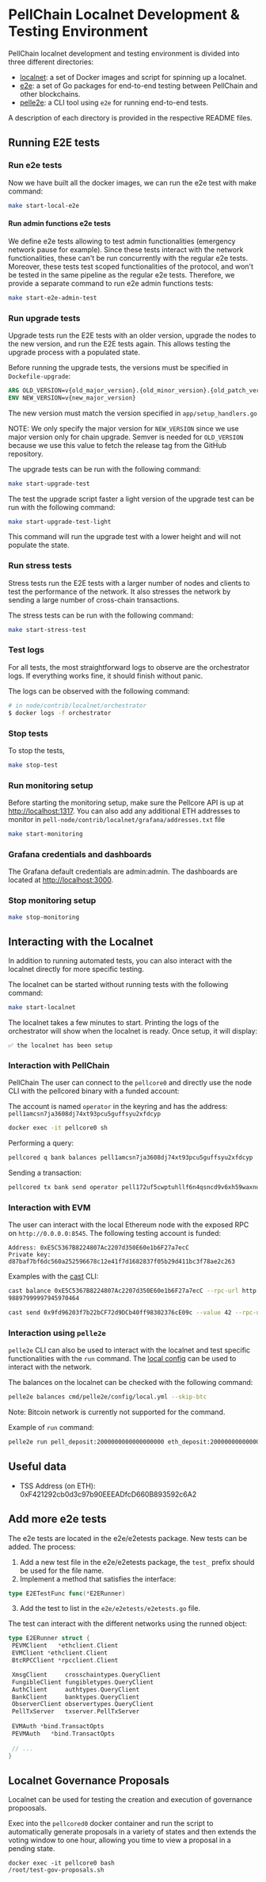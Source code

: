 # PellChain Localnet Development & Testing Environment

PellChain localnet development and testing environment is divided into three different directories:

- [localnet](./contrib/localnet/README.md): a set of Docker images and script for spinning up a localnet.
- [e2e](./e2e/README.md): a set of Go packages for end-to-end testing between PellChain and other blockchains.
- [pelle2e](./cmd/pelle2e/README.md): a CLI tool using `e2e` for running end-to-end tests.

A description of each directory is provided in the respective README files.

## Running E2E tests


### Run e2e tests

Now we have built all the docker images, we can run the e2e test with make command:

```bash
make start-local-e2e
```

#### Run admin functions e2e tests

We define e2e tests allowing to test admin functionalities (emergency network pause for example).
Since these tests interact with the network functionalities, these can't be run concurrently with the regular e2e tests.
Moreover, these tests test scoped functionalities of the protocol, and won't be tested in the same pipeline as the regular e2e tests.
Therefore, we provide a separate command to run e2e admin functions tests:

```bash
make start-e2e-admin-test
```

### Run upgrade tests

Upgrade tests run the E2E tests with an older version, upgrade the nodes to the new version, and run the E2E tests again.
This allows testing the upgrade process with a populated state.

Before running the upgrade tests, the versions must be specified in `Dockefile-upgrade`:

```dockerfile
ARG OLD_VERSION=v{old_major_version}.{old_minor_version}.{old_patch_version}
ENV NEW_VERSION=v{new_major_version}
```

The new version must match the version specified in `app/setup_handlers.go`

NOTE: We only specify the major version for `NEW_VERSION` since we use major version only for chain upgrade. Semver is needed for `OLD_VERSION` because we use this value to fetch the release tag from the GitHub repository.

The upgrade tests can be run with the following command:

```bash
make start-upgrade-test
```

The test the upgrade script faster a light version of the upgrade test can be run with the following command:

```bash
make start-upgrade-test-light
```

This command will run the upgrade test with a lower height and will not populate the state.

### Run stress tests

Stress tests run the E2E tests with a larger number of nodes and clients to test the performance of the network.
It also stresses the network by sending a large number of cross-chain transactions.

The stress tests can be run with the following command:

```bash
make start-stress-test
```

### Test logs

For all tests, the most straightforward logs to observe are the orchestrator logs.
If everything works fine, it should finish without panic.

The logs can be observed with the following command:

```bash
# in node/contrib/localnet/orchestrator
$ docker logs -f orchestrator
```

### Stop tests

To stop the tests,

```bash
make stop-test
```

### Run monitoring setup

Before starting the monitoring setup, make sure the Pellcore API is up at <http://localhost:1317>.
You can also add any additional ETH addresses to monitor in `pell-node/contrib/localnet/grafana/addresses.txt` file

```bash
make start-monitoring
```

### Grafana credentials and dashboards

The Grafana default credentials are admin:admin. The dashboards are located at <http://localhost:3000>.

### Stop monitoring setup

```bash
make stop-monitoring
```

## Interacting with the Localnet

In addition to running automated tests, you can also interact with the localnet directly for more specific testing.

The localnet can be started without running tests with the following command:

```bash
make start-localnet
```

The localnet takes a few minutes to start. Printing the logs of the orchestrator will show when the localnet is ready. Once setup, it will display:

```
✅ the localnet has been setup
```

### Interaction with PellChain

PellChain
The user can connect to the `pellcore0` and directly use the node CLI with the pellcored binary with a funded account:

The account is named `operator` in the keyring and has the address: `pell1amcsn7ja3608dj74xt93pcu5guffsyu2xfdcyp`

```bash
docker exec -it pellcore0 sh
```

Performing a query:

```bash
pellcored q bank balances pell1amcsn7ja3608dj74xt93pcu5guffsyu2xfdcyp
```

Sending a transaction:

```bash
pellcored tx bank send operator pell172uf5cwptuhllf6n4qsncd9v6xh59waxnu83kq 5000apell --from operator --fees 2000000000000000apell
```

### Interaction with EVM

The user can interact with the local Ethereum node with the exposed RPC on `http://0.0.0.0:8545`. The following testing account is funded:

```
Address: 0xE5C5367B8224807Ac2207d350E60e1b6F27a7ecC
Private key: d87baf7bf6dc560a252596678c12e41f7d1682837f05b29d411bc3f78ae2c263
```

Examples with the [cast](https://book.getfoundry.sh/cast/) CLI:

```bash
cast balance 0xE5C5367B8224807Ac2207d350E60e1b6F27a7ecC --rpc-url http://0.0.0.0:8545
98897999997945970464

cast send 0x9fd96203f7b22bCF72d9DCb40ff98302376cE09c --value 42 --rpc-url http://0.0.0.0:8545 --private-key "d87baf7bf6dc560a252596678c12e41f7d1682837f05b29d411bc3f78ae2c263"
```

### Interaction using `pelle2e`

`pelle2e` CLI can also be used to interact with the localnet and test specific functionalities with the `run` command. The [local config](cmd/pelle2e/config/local.yml) can be used to interact with the network.

The balances on the localnet can be checked with the following command:

```bash
pelle2e balances cmd/pelle2e/config/local.yml --skip-btc
```

Note: Bitcoin network is currently not supported for the command.

Example of `run` command:

```dockerfile
pelle2e run pell_deposit:2000000000000000000 eth_deposit:2000000000000000000 erc20_deposit:200000 --config cmd/pelle2e/config/local.yml
```

## Useful data

- TSS Address (on ETH): 0xF421292cb0d3c97b90EEEADfcD660B893592c6A2

## Add more e2e tests

The e2e tests are located in the e2e/e2etests package. New tests can be added. The process:

1. Add a new test file in the e2e/e2etests package, the `test_` prefix should be used for the file name.
2. Implement a method that satisfies the interface:

```go
type E2ETestFunc func(*E2ERunner)
```

3. Add the test to list in the `e2e/e2etests/e2etests.go` file.

The test can interact with the different networks using the runned object:

```go
type E2ERunner struct {
 PEVMClient   *ethclient.Client
 EVMClient *ethclient.Client
 BtcRPCClient *rpcclient.Client

 XmsgClient     crosschaintypes.QueryClient
 FungibleClient fungibletypes.QueryClient
 AuthClient     authtypes.QueryClient
 BankClient     banktypes.QueryClient
 ObserverClient observertypes.QueryClient
 PellTxServer   txserver.PellTxServer
 
 EVMAuth *bind.TransactOpts
 PEVMAuth   *bind.TransactOpts
 
 // ...
}
```

## Localnet Governance Proposals

Localnet can be used for testing the creation and execution of governance propoosals.

Exec into the `pellcored0` docker container and run the script to automatically generate proposals in a variety of states and then extends the voting window to one hour, allowing you time to view a proposal in a pending state.

```
docker exec -it pellcore0 bash
/root/test-gov-proposals.sh
```
